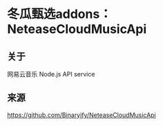 # 冬瓜甄选addons：NeteaseCloudMusicApi

## 关于

网易云音乐 Node.js API service

## 来源

https://github.com/Binaryify/NeteaseCloudMusicApi